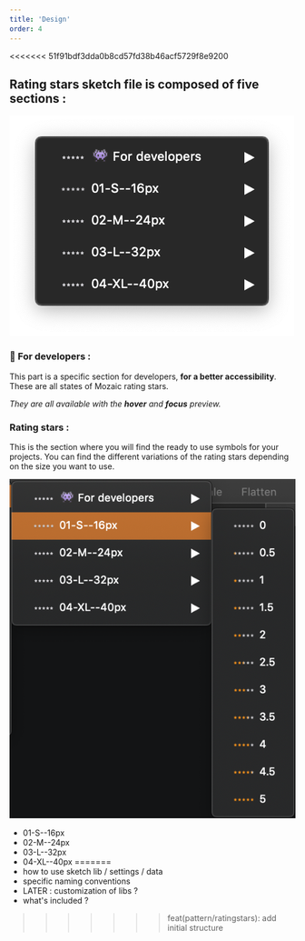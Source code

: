 ```yaml
---
title: 'Design'
order: 4
---
```


<<<<<<< 51f91bdf3dda0b8cd57fd38b46acf5729f8e9200
## Rating stars sketch file is composed of five sections :

![preferences](ratingStars--sketch-menu.png)

### 👾 For developers :

This part is a specific section for developers, **for a better accessibility**. These are all states of Mozaic rating stars.

_They are all available with the **hover** and **focus** preview._

### Rating stars :

This is the section where you will find the ready to use symbols for your projects. You can find the different variations of the rating stars depending on the size you want to use.

![ratingStars-symbols](ratingStars-symbols.png)

- 01-S--16px
- 02-M--24px
- 03-L--32px
- 04-XL--40px
=======
- how to use sketch lib / settings / data
- specific naming conventions
- LATER : customization of libs ?
- what's included ?
>>>>>>> feat(pattern/ratingstars): add initial structure
